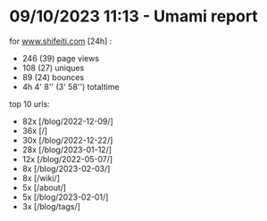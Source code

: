 # 09/10/2023 11:13 - Umami report
for www.shifeiti.com [24h] :

 - 246 (39) page views
 - 108 (27) uniques
 - 89 (24) bounces
 - 4h 4' 8'' (3' 58'') totaltime


top 10 urls:
 - 82x [/blog/2022-12-09/]
 - 36x [/]
 - 30x [/blog/2022-12-22/]
 - 28x [/blog/2023-01-12/]
 - 12x [/blog/2022-05-07/]
 - 8x [/blog/2023-02-03/]
 - 8x [/wiki/]
 - 5x [/about/]
 - 5x [/blog/2023-02-01/]
 - 3x [/blog/tags/]


